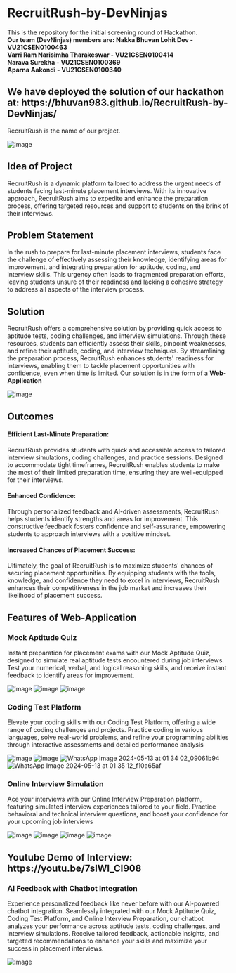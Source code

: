 # RecruitRush-by-DevNinjas
This is the repository for the initial screening round of Hackathon. <br>
<b>Our team (DevNinjas) members are:
Nakka Bhuvan Lohit Dev - VU21CSEN0100463<br>
Varri Ram Narisimha Tharakeswar - VU21CSEN0100414<br>
Narava Surekha - VU21CSEN0100369<br>
Aparna Aakondi - VU21CSEN0100340
</b><br>

<h2>We have deployed the solution of our hackathon at:
https://bhuvan983.github.io/RecruitRush-by-DevNinjas/
</h2>
RecruitRush is the name of our project. <br>

![image](https://github.com/Bhuvan983/RecruitRush-by-DevNinjas/assets/94850851/86f89dd6-208a-437b-8259-7c384aeddff2)

<h2>Idea of Project</h2> 
RecruitRush is a dynamic platform tailored to address the urgent needs of students facing last-minute placement interviews. With its innovative approach, RecruitRush aims to expedite and enhance the preparation process, offering targeted resources and support to students on the brink of their interviews.

<h2>Problem Statement</h2>

In the rush to prepare for last-minute placement interviews, students face the challenge of effectively assessing their knowledge, identifying areas for improvement, and integrating preparation for aptitude, coding, and interview skills. This urgency often leads to fragmented preparation efforts, leaving students unsure of their readiness and lacking a cohesive strategy to address all aspects of the interview process.

<h2>Solution</h2>
RecruitRush offers a comprehensive solution by providing quick access to aptitude tests, coding challenges, and interview simulations. Through these resources, students can efficiently assess their skills, pinpoint weaknesses, and refine their aptitude, coding, and interview techniques. By streamlining the preparation process, RecruitRush enhances students' readiness for interviews, enabling them to tackle placement opportunities with confidence, even when time is limited. Our solution is in the form of a <b>Web-Application</b>

![image](https://github.com/Bhuvan983/RecruitRush-by-DevNinjas/assets/94850851/3af46ace-2da3-4b05-a52f-77305af49f18)


<h2>Outcomes</h2>
<h4>Efficient Last-Minute Preparation:</h4> 
RecruitRush provides students with quick and accessible access to tailored interview simulations, coding challenges, and practice sessions. Designed to accommodate tight timeframes, RecruitRush enables students to make the most of their limited preparation time, ensuring they are well-equipped for their interviews.

<h4>Enhanced Confidence:</h4> Through personalized feedback and AI-driven assessments, RecruitRush helps students identify strengths and areas for improvement. This constructive feedback fosters confidence and self-assurance, empowering students to approach interviews with a positive mindset.

<h4>Increased Chances of Placement Success:</h4> Ultimately, the goal of RecruitRush is to maximize students' chances of securing placement opportunities. By equipping students with the tools, knowledge, and confidence they need to excel in interviews, RecruitRush enhances their competitiveness in the job market and increases their likelihood of placement success.

<h2>Features of Web-Application</h2>

<h3>Mock Aptitude Quiz</h3>
Instant preparation for placement exams with our Mock Aptitude Quiz, designed to simulate real aptitude tests encountered during job interviews. Test your numerical, verbal, and logical reasoning skills, and receive instant feedback to identify areas for improvement.

![image](https://github.com/Bhuvan983/RecruitRush-by-DevNinjas/assets/94850851/ae36ccdf-db9e-4585-b790-609c639113a7)
![image](https://github.com/Bhuvan983/RecruitRush-by-DevNinjas/assets/94850851/f3cb9998-7789-4394-9e16-b16d831bb315)
![image](https://github.com/Bhuvan983/RecruitRush-by-DevNinjas/assets/94850851/e032df42-9210-4d3c-ac6b-82433ebc57bf)

<h3>Coding Test Platform</h3>
Elevate your coding skills with our Coding Test Platform, offering a wide range of coding challenges and projects. Practice coding in various languages, solve real-world problems, and refine your programming abilities through interactive assessments and detailed performance analysis

![image](https://github.com/Bhuvan983/RecruitRush-by-DevNinjas/assets/94850851/d7fd3491-96d1-4743-b973-572cb7912aaf)
![image](https://github.com/Bhuvan983/RecruitRush-by-DevNinjas/assets/94850851/ffb7211f-7dca-4119-804e-4f5bd7651a80)
![WhatsApp Image 2024-05-13 at 01 34 02_09061b94](https://github.com/Bhuvan983/RecruitRush-by-DevNinjas/assets/94850851/1278b27c-13e0-4aba-93ee-209c95baca69)
![WhatsApp Image 2024-05-13 at 01 35 12_f10a65af](https://github.com/Bhuvan983/RecruitRush-by-DevNinjas/assets/94850851/21f66c0c-0d46-4b22-ab51-b4094f7e490d)


<h3>Online Interview Simulation</h3>
Ace your interviews with our Online Interview Preparation platform, featuring simulated interview experiences tailored to your field. Practice behavioral and technical interview questions, and boost your confidence for your upcoming job interviews

![image](https://github.com/Bhuvan983/RecruitRush-by-DevNinjas/assets/94850851/07bb8cad-d61e-49fe-9035-bba080d3e6ef)
![image](https://github.com/Bhuvan983/RecruitRush-by-DevNinjas/assets/94850851/9b7d4461-6f7f-4d67-adf4-53a7500feb00)
![image](https://github.com/Bhuvan983/RecruitRush-by-DevNinjas/assets/94850851/337b4709-51b0-4165-ac75-f09cad3b32b1)
![image](https://github.com/Bhuvan983/RecruitRush-by-DevNinjas/assets/94850851/6dc3e322-2b84-420d-9156-da5772f0bf9c)

<h2>Youtube Demo of Interview:
https://youtu.be/7slWl_CI908 </h2>


<h3>AI Feedback with Chatbot Integration</h3>
Experience personalized feedback like never before with our AI-powered chatbot integration. Seamlessly integrated with our Mock Aptitude Quiz, Coding Test Platform, and Online Interview Preparation, our chatbot analyzes your performance across aptitude tests, coding challenges, and interview simulations. Receive tailored feedback, actionable insights, and targeted recommendations to enhance your skills and maximize your success in placement interviews.

![image](https://github.com/Bhuvan983/RecruitRush-by-DevNinjas/assets/94850851/1c365600-2b0d-48eb-aaa5-9e657313d85d)

